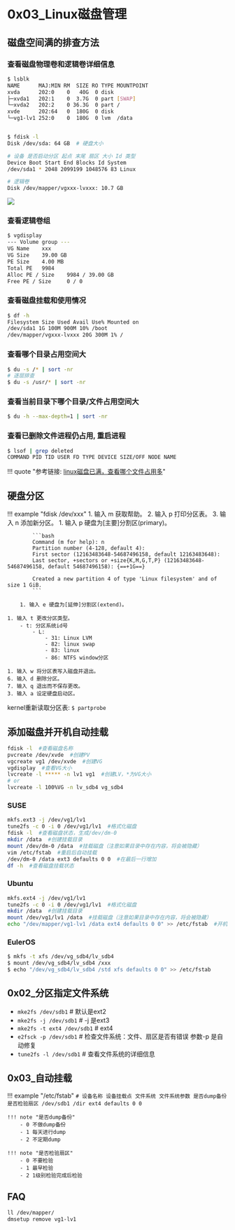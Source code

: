 # 0x03_Linux磁盘管理

## 磁盘空间满的排查方法

### 查看磁盘物理卷和逻辑卷详细信息

```bash
$ lsblk
NAME      MAJ:MIN RM  SIZE RO TYPE MOUNTPOINT
xvda      202:0    0   40G  0 disk
├─xvda1   202:1    0  3.7G  0 part [SWAP]
└─xvda2   202:2    0 36.3G  0 part /
xvde      202:64   0  180G  0 disk
└─vg1-lv1 252:0    0  180G  0 lvm  /data


$ fdisk -l
Disk /dev/sda: 64 GB  # 硬盘大小

# 设备 是否启动分区 起点 末尾 扇区 大小 Id 类型
Device Boot Start End Blocks Id System
/dev/sda1 * 2048 2099199 1048576 83 Linux

# 逻辑卷
Disk /dev/mapper/vgxxx-lvxxx: 10.7 GB
```

![](../../../img/fdisk.png)

### 查看逻辑卷组

```bash
$ vgdisplay
--- Volume group ---
VG Name    xxx
VG Size    39.00 GB
PE Size    4.00 MB
Total PE   9984
Alloc PE / Size    9984 / 39.00 GB
Free PE / Size     0 / 0
```

### 查看磁盘挂载和使用情况

```bash
$ df -h
Filesystem Size Used Avail Use% Mounted on
/dev/sda1 1G 100M 900M 10% /boot
/dev/mapper/vgxxx-lvxxx 20G 300M 1% /
```

### 查看哪个目录占用空间大

```bash
$ du -s /* | sort -nr
# 逐层排查
$ du -s /usr/* | sort -nr
```

### 查看当前目录下哪个目录/文件占用空间大

```bash
$ du -h --max-depth=1 | sort -nr
```

### 查看已删除文件进程仍占用, 重启进程

```bash
$ lsof | grep deleted
COMMAND PID TID USER FD TYPE DEVICE SIZE/OFF NODE NAME
```


!!! quote "参考链接: [linux磁盘已满，查看哪个文件占用多](https://blog.csdn.net/a854517900/article/details/80824966)"


## 硬盘分区

!!! example "fdisk /dev/xxx"
    1. 输入 m 获取帮助。
    2. 输入 p 打印分区表。
    3. 输入 n 添加新分区。
        1. 输入 p 硬盘为[主要]分割区(primary)。

            ```bash
            Command (m for help): n
            Partition number (4-128, default 4):
            First sector (12163483648-54687496158, default 12163483648):
            Last sector, +sectors or +size{K,M,G,T,P} (12163483648-54687496158, default 54687496158): {==+1G==}

            Created a new partition 4 of type 'Linux filesystem' and of size 1 GiB.
            ```

        1. 输入 e 硬盘为[延伸]分割区(extend)。

    1. 输入 t 更改分区类型。　　　　　　　　　　
        - t: 分区系统id号
            - L:
                - 31: Linux LVM
                - 82: linux swap
                - 83: linux
                - 86: NTFS window分区

    1. 输入 w 将分区表写入磁盘并退出。
    6. 输入 d 删除分区。
    7. 输入 q 退出而不保存更改。
    3. 输入 a 设定硬盘启动区。

kernel重新读取分区表: `$ partprobe`


## 添加磁盘并开机自动挂载

```bash
fdisk -l  #查看磁盘名称
pvcreate /dev/xvde  #创建PV
vgcreate vg1 /dev/xvde  #创建VG
vgdisplay  #查看VG大小
lvcreate -l ***** -n lv1 vg1  #创建LV，*为VG大小
# or
lvcreate -l 100%VG -n lv_sdb4 vg_sdb4
```


### SUSE

```bash
mkfs.ext3 -j /dev/vg1/lv1
tune2fs -c 0 -i 0 /dev/vg1/lv1  #格式化磁盘
fdisk -l  #查看磁盘状态，生成/dev/dm-0
mkdir /data  #创建挂载目录
mount /dev/dm-0 /data  #挂载磁盘（注意如果目录中存在内容，将会被隐藏）
vim /etc/fstab  #重启后自动挂载
/dev/dm-0 /data ext3 defaults 0 0  #在最后一行增加
df -h  #查看磁盘挂载状态
```


### Ubuntu

```bash
mkfs.ext4 -j /dev/vg1/lv1
tune2fs -c 0 -i 0 /dev/vg1/lv1  #格式化磁盘
mkdir /data  #创建挂载目录
mount /dev/vg1/lv1 /data  #挂载磁盘（注意如果目录中存在内容，将会被隐藏）
echo "/dev/mapper/vg1-lv1 /data ext4 defaults 0 0" >> /etc/fstab  #开机自动挂载磁盘
```

### EulerOS

```bash
$ mkfs -t xfs /dev/vg_sdb4/lv_sdb4
$ mount /dev/vg_sdb4/lv_sdb4 /xxx
$ echo "/dev/vg_sdb4/lv_sdb4 /std xfs defaults 0 0" >> /etc/fstab
```


## 0x02_分区指定文件系统

- `mke2fs /dev/sdb1`  # 默认是ext2
- `mke2fs -j /dev/sdb1`  # -j 是ext3
- `mke2fs -t ext4 /dev/sdb1`  # ext4
- `e2fsck -p /dev/sdb1`  # 检查文件系统：文件、扇区是否有错误 参数-p 是自动修复
- `tune2fs -l /dev/sdb1`  # 查看文件系统的详细信息

## 0x03_自动挂载

!!! example "/etc/fstab"
    ```
    # 设备名称 设备挂载点 文件系统 文件系统参数 是否dump备份 是否检验扇区
    /dev/sdb1 /dir ext4 defaults 0 0
    ```

    !!! note "是否dump备份"
        - 0 不做dump备份
        - 1 每天进行dump
        - 2 不定期dump

    !!! note "是否检验扇区"
        - 0 不要检验
        - 1 最早检验
        - 2 1级别检验完成后检验


## FAQ

```bash
ll /dev/mapper/
dmsetup remove vg1-lv1
```
